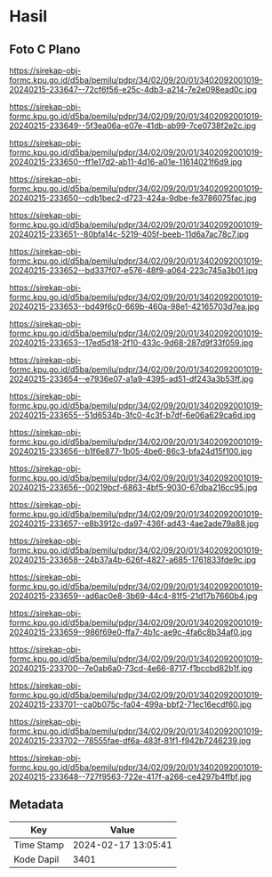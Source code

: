 # Hasil

## Foto C Plano

https://sirekap-obj-formc.kpu.go.id/d5ba/pemilu/pdpr/34/02/09/20/01/3402092001019-20240215-233647--72cf6f56-e25c-4db3-a214-7e2e098ead0c.jpg

https://sirekap-obj-formc.kpu.go.id/d5ba/pemilu/pdpr/34/02/09/20/01/3402092001019-20240215-233649--5f3ea06a-e07e-41db-ab99-7ce0738f2e2c.jpg

https://sirekap-obj-formc.kpu.go.id/d5ba/pemilu/pdpr/34/02/09/20/01/3402092001019-20240215-233650--ff1e17d2-ab11-4d16-a01e-11614021f6d9.jpg

https://sirekap-obj-formc.kpu.go.id/d5ba/pemilu/pdpr/34/02/09/20/01/3402092001019-20240215-233650--cdb1bec2-d723-424a-9dbe-fe3786075fac.jpg

https://sirekap-obj-formc.kpu.go.id/d5ba/pemilu/pdpr/34/02/09/20/01/3402092001019-20240215-233651--80bfa14c-5219-405f-beeb-11d6a7ac78c7.jpg

https://sirekap-obj-formc.kpu.go.id/d5ba/pemilu/pdpr/34/02/09/20/01/3402092001019-20240215-233652--bd337f07-e576-48f9-a064-223c745a3b01.jpg

https://sirekap-obj-formc.kpu.go.id/d5ba/pemilu/pdpr/34/02/09/20/01/3402092001019-20240215-233653--bd49f6c0-669b-460a-98e1-42165703d7ea.jpg

https://sirekap-obj-formc.kpu.go.id/d5ba/pemilu/pdpr/34/02/09/20/01/3402092001019-20240215-233653--17ed5d18-2f10-433c-9d68-287d9f33f059.jpg

https://sirekap-obj-formc.kpu.go.id/d5ba/pemilu/pdpr/34/02/09/20/01/3402092001019-20240215-233654--e7936e07-a1a9-4395-ad51-df243a3b53ff.jpg

https://sirekap-obj-formc.kpu.go.id/d5ba/pemilu/pdpr/34/02/09/20/01/3402092001019-20240215-233655--51d6534b-3fc0-4c3f-b7df-6e06a629ca6d.jpg

https://sirekap-obj-formc.kpu.go.id/d5ba/pemilu/pdpr/34/02/09/20/01/3402092001019-20240215-233656--b1f6e877-1b05-4be6-86c3-bfa24d15f100.jpg

https://sirekap-obj-formc.kpu.go.id/d5ba/pemilu/pdpr/34/02/09/20/01/3402092001019-20240215-233656--00219bcf-6863-4bf5-9030-67dba216cc95.jpg

https://sirekap-obj-formc.kpu.go.id/d5ba/pemilu/pdpr/34/02/09/20/01/3402092001019-20240215-233657--e8b3912c-da97-436f-ad43-4ae2ade79a88.jpg

https://sirekap-obj-formc.kpu.go.id/d5ba/pemilu/pdpr/34/02/09/20/01/3402092001019-20240215-233658--24b37a4b-626f-4827-a685-1761833fde9c.jpg

https://sirekap-obj-formc.kpu.go.id/d5ba/pemilu/pdpr/34/02/09/20/01/3402092001019-20240215-233659--ad6ac0e8-3b69-44c4-81f5-21d17b7660b4.jpg

https://sirekap-obj-formc.kpu.go.id/d5ba/pemilu/pdpr/34/02/09/20/01/3402092001019-20240215-233659--986f69e0-ffa7-4b1c-ae9c-4fa6c8b34af0.jpg

https://sirekap-obj-formc.kpu.go.id/d5ba/pemilu/pdpr/34/02/09/20/01/3402092001019-20240215-233700--7e0ab6a0-73cd-4e66-8717-f1bccbd82b1f.jpg

https://sirekap-obj-formc.kpu.go.id/d5ba/pemilu/pdpr/34/02/09/20/01/3402092001019-20240215-233701--ca0b075c-fa04-499a-bbf2-71ec16ecdf60.jpg

https://sirekap-obj-formc.kpu.go.id/d5ba/pemilu/pdpr/34/02/09/20/01/3402092001019-20240215-233702--78555fae-df6a-483f-81f1-f942b7246239.jpg

https://sirekap-obj-formc.kpu.go.id/d5ba/pemilu/pdpr/34/02/09/20/01/3402092001019-20240215-233648--727f9563-722e-417f-a266-ce4297b4ffbf.jpg


## Metadata

| Key        | Value               |
| ---------- | ------------------- |
| Time Stamp | 2024-02-17 13:05:41 |
| Kode Dapil | 3401                |




